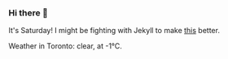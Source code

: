 ### Hi there :wave:

It's Saturday! I might be fighting with Jekyll to make [this](https://swissclubto.github.io) better.

Weather in Toronto: clear, at -1°C.
